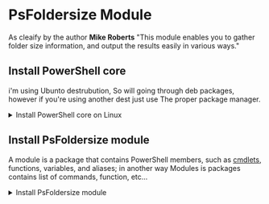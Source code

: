 # PsFoldersize Module


As cleaify by the author **Mike Roberts** "This module enables you to gather folder size information, and output the results easily in various ways."
## Install PowerShell core

i'm using Ubunto destrubution, So will going through deb packages, however if you're using another dest just use The proper package manager.

<details>
<summary>Install PowerShell core on Linux </summary>


 - Download the package "powershell_7.3.4-1.deb_amd64.deb"
   - https://github.com/PowerShell/PowerShell/releases/tag/v7.3.4
 - set execution permission and Install the package

	```bash
	chmod +x powershell_7.3.4-1.deb_amd64.deb 
	sudo dpkg -i powershell_7.3.4-1.deb_amd64.deb 
	```
 - Start and print out Powershell version

	```bash
	pwsh
	```
	```bash
	$PSVersionTable
	```

- The output should be like that:

	```bash
	Name                           Value
	----                           -----
	PSVersion                      7.3.4
	PSEdition                      Core
	GitCommitId                    7.3.4
	OS                             Linux 5.15.0-71-generic
	Platform                       Unix
	PSCompatibleVersions           {1.0}
	PSRemotingProtocolVersion      2.3
	SerializationVersion           1.1.0.1
	WSManStackVersion              3.0

	```



</details>


## Install PsFoldersize module

A module is a package that contains PowerShell members, such as [cmdlets](https://learn.microsoft.com/en-us/powershell/scripting/developer/cmdlet/cmdlet-overview?view=powershell-7.3), functions, variables, and aliases; in another way Modules is packages contains list of commands, function, etc...

<details>
<summary>Install PsFoldersize module</summary>

 - Print-out the existing modules

</details>